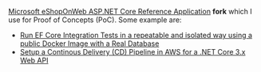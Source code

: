 [Microsoft eShopOnWeb ASP.NET Core Reference Application](https://github.com/dotnet-architecture/eShopOnWeb) **fork** which I use for Proof of Concepts (PoC). Some example are:

- [Run EF Core Integration Tests in a repeatable and isolated way using a public Docker Image with a Real Database](https://medium.com/nerd-for-tech/run-ef-core-integration-tests-in-a-repeatable-and-isolated-way-using-a-public-docker-image-with-a-e912a89c7bf4)
- [Setup a Continous Delivery (CD) Pipeline in AWS for a .NET Core 3.x Web API](https://medium.com/swlh/setup-a-continous-delivery-cd-pipeline-in-aws-for-a-net-core-3-x-web-api-ca34271bd4fc)
